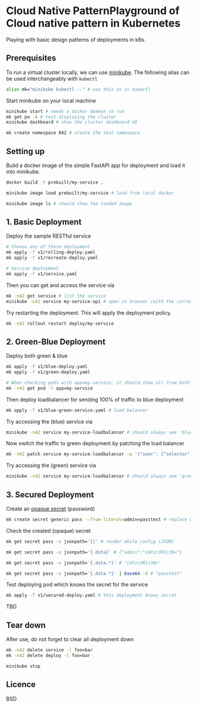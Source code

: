 
# Cloud Native PatternPlayground of Cloud native pattern in Kubernetes

Playing with basic design patterns of deployments in k8s.


## Prerequisites

To run a virtual cluster locally, we can use [minikube](https://minikube.sigs.k8s.io/docs/start/).
The following alias can be used interchangeably with `kubectl`

```sh
alias mk="minikube kubectl --" # use this as is kubectl
```

Start minikube on your local machine

```sh
minikube start # needs a docker daemon to run
mk get po -A # test displaying the cluster
minikube dashboard # show the cluster dashboard UI

mk create namespace 042 # create the test namespace
```

## Setting up

Build a docker image of the simple FastAPI app for deployment 
and load it into minikube.

```sh
docker build -t prebuilt/my-service .

minikube image load prebuilt/my-service # load from local docker

minikube image ls # should show the loaded image
```

## 1. Basic Deployment

Deploy the sample RESTful service

```sh
# Choose any of these deployment 
mk apply -f v1/rolling-deploy.yaml
mk apply -f v1/recreate-deploy.yaml

# Service deployment
mk apply -f v1/service.yaml
```

Then you can get and access the service via

```sh
mk -n42 get service # list the service
minikube -n42 service my-service-api # open in browser (with the correct port)
```

Try restarting the deployment. This will apply the deployment policy.

```sh
mk -n42 rollout restart deploy/my-service
```

## 2. Green-Blue Deployment

Deploy both green & blue

```sh
mk apply -f v1/blue-deploy.yaml
mk apply -f v1/green-deploy.yaml

# When checking pods with app=my-service, it should show all from both
mk -n42 get pod -l app=my-service
```

Then deploy loadbalancer for sending 100% of traffic to blue deployment 

```sh
mk apply -f v1/blue-green-service.yaml # load balancer 
```

Try accessing the (blue) service via

```sh
minikube -n42 service my-service-loadbalancer # should always see 'blue'
```

Now switch the traffic to green deployment by patching the load balancer

```sh
mk -n42 patch service my-service-loadbalancer -p '{"spec": {"selector": {"version": "green"}}}'
```

Try accessing the (green) service via

```sh
minikube -n42 service my-service-loadbalancer # should always see 'green'
```

## 3. Secured Deployment

Create an [opaque secret](https://kubernetes.io/docs/concepts/configuration/secret/#opaque-secrets) (password)

```sh
mk create secret generic pass --from-literal=admin=passtest # replace with your wanted password
```

Check the created (opaque) secret

```sh
mk get secret pass -o jsonpath='{}' # render whole config (JSON)

mk get secret pass -o jsonpath='{.data}' # {"admin":"cGFzc3Rlc3Q="}

mk get secret pass -o jsonpath='{.data.*}' # "cGFzc3Rlc3Q="

mk get secret pass -o jsonpath='{.data.*}' | base64 -d # "passtest"
```

Test deploying pod which knows the secret for the service

```sh
mk apply -f v1/secured-deploy.yaml # this deployment knows secret
```

TBD

## Tear down

After use, do not forget to clear all deployment down

```sh
mk -n42 delete service -l foo=bar
mk -n42 delete deploy -l foo=bar

minikube stop
```

## Licence

BSD